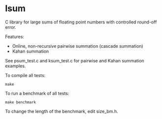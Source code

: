 # lsum
C library for large sums of floating point numbers with controlled round-off error.

Features:
* Online, non-recursive pairwise summation (cascade summation)
* Kahan summation

See psum_test.c and ksum_test.c for pairwise and Kahan summation examples.

To compile all tests:

```
make
```

To run a benchmark of all tests:

```
make benchmark
```

To change the length of the benchmark, edit size_bm.h.
